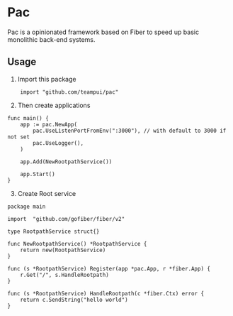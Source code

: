 # Pac

Pac is a opinionated framework based on Fiber to speed up basic monolithic back-end systems.

## Usage

1. Import this package

```
    import "github.com/teampui/pac"
```

2. Then create applications

```
func main() {
	app := pac.NewApp(
		pac.UseListenPortFromEnv(":3000"), // with default to 3000 if not set
		pac.UseLogger(),
	)

	app.Add(NewRootpathService())

	app.Start()
}
```

3. Create Root service

```
package main

import 	"github.com/gofiber/fiber/v2"

type RootpathService struct{}

func NewRootpathService() *RootpathService {
	return new(RootpathService)
}

func (s *RootpathService) Register(app *pac.App, r *fiber.App) {
	r.Get("/", s.HandleRootpath)
}

func (s *RootpathService) HandleRootpath(c *fiber.Ctx) error {
	return c.SendString("hello world")
}

```
